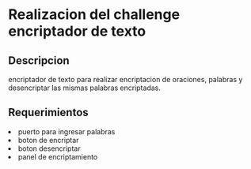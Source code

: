 <h1>Realizacion del challenge encriptador de texto</h1>
<h2>Descripcion</h2>
encriptador de texto para realizar encriptacion de oraciones, palabras y desencriptar
las mismas palabras encriptadas.
<h2>Requerimientos</h2>
<li>puerto para ingresar palabras</li>
<li>boton de encriptar</li>
<li>boton desencriptar</li>
<li>panel de encriptamiento</li>
